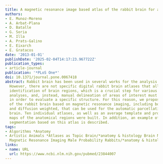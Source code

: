 ```yaml
---
title: A magnetic resonance image based atlas of the rabbit brain for automatic parcellation
authors:
- E. Munoz-Moreno
- A. Arbat-Plana
- D. Batalle
- G. Soria
- M. Illa
- A. Prats-Galino
- E. Eixarch
- E. Gratacos
date: '2013-01-01'
publishDate: '2025-02-04T14:17:23.967722Z'
publication_types:
- article-journal
publication: '*PLoS One*'
doi: 10.1371/journal.pone.0067418
abstract: Rabbit brain has been used in several works for the analysis of neurodevelopment.
  However, there are not specific digital rabbit brain atlases that allow an automatic
  identification of brain regions, which is a crucial step for various neuroimage
  analyses, and, instead, manual delineation of areas of interest must be performed
  in order to evaluate a specific structure. For this reason, we propose an atlas
  of the rabbit brain based on magnetic resonance imaging, including both structural
  and diffusion weighted, that can be used for the automatic parcellation of the rabbit
  brain. Ten individual atlases, as well as an average template and probabilistic
  maps of the anatomical regions were built. In addition, an example of automatic
  segmentation based on this atlas is described.
tags:
- Algorithms *Anatomy
- Artistic Animals *Atlases as Topic Brain/*anatomy & histology Brain Mapping Female
  Magnetic Resonance Imaging Male Probability Rabbits/*anatomy & histology
links:
- name: URL
  url: https://www.ncbi.nlm.nih.gov/pubmed/23844007
---
```

